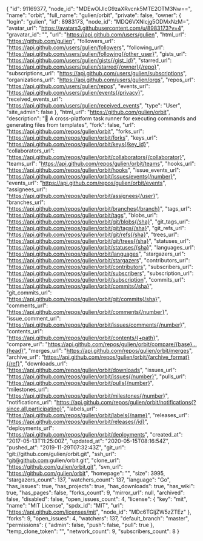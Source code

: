 {
  "id": 91169377,
  "node_id": "MDEwOlJlcG9zaXRvcnk5MTE2OTM3Nw==",
  "name": "orbit",
  "full_name": "gulien/orbit",
  "private": false,
  "owner": {
    "login": "gulien",
    "id": 8983173,
    "node_id": "MDQ6VXNlcjg5ODMxNzM=",
    "avatar_url": "https://avatars3.githubusercontent.com/u/8983173?v=4",
    "gravatar_id": "",
    "url": "https://api.github.com/users/gulien",
    "html_url": "https://github.com/gulien",
    "followers_url": "https://api.github.com/users/gulien/followers",
    "following_url": "https://api.github.com/users/gulien/following{/other_user}",
    "gists_url": "https://api.github.com/users/gulien/gists{/gist_id}",
    "starred_url": "https://api.github.com/users/gulien/starred{/owner}{/repo}",
    "subscriptions_url": "https://api.github.com/users/gulien/subscriptions",
    "organizations_url": "https://api.github.com/users/gulien/orgs",
    "repos_url": "https://api.github.com/users/gulien/repos",
    "events_url": "https://api.github.com/users/gulien/events{/privacy}",
    "received_events_url": "https://api.github.com/users/gulien/received_events",
    "type": "User",
    "site_admin": false
  },
  "html_url": "https://github.com/gulien/orbit",
  "description": ":satellite: A cross-platform task runner for executing commands and generating files from templates",
  "fork": false,
  "url": "https://api.github.com/repos/gulien/orbit",
  "forks_url": "https://api.github.com/repos/gulien/orbit/forks",
  "keys_url": "https://api.github.com/repos/gulien/orbit/keys{/key_id}",
  "collaborators_url": "https://api.github.com/repos/gulien/orbit/collaborators{/collaborator}",
  "teams_url": "https://api.github.com/repos/gulien/orbit/teams",
  "hooks_url": "https://api.github.com/repos/gulien/orbit/hooks",
  "issue_events_url": "https://api.github.com/repos/gulien/orbit/issues/events{/number}",
  "events_url": "https://api.github.com/repos/gulien/orbit/events",
  "assignees_url": "https://api.github.com/repos/gulien/orbit/assignees{/user}",
  "branches_url": "https://api.github.com/repos/gulien/orbit/branches{/branch}",
  "tags_url": "https://api.github.com/repos/gulien/orbit/tags",
  "blobs_url": "https://api.github.com/repos/gulien/orbit/git/blobs{/sha}",
  "git_tags_url": "https://api.github.com/repos/gulien/orbit/git/tags{/sha}",
  "git_refs_url": "https://api.github.com/repos/gulien/orbit/git/refs{/sha}",
  "trees_url": "https://api.github.com/repos/gulien/orbit/git/trees{/sha}",
  "statuses_url": "https://api.github.com/repos/gulien/orbit/statuses/{sha}",
  "languages_url": "https://api.github.com/repos/gulien/orbit/languages",
  "stargazers_url": "https://api.github.com/repos/gulien/orbit/stargazers",
  "contributors_url": "https://api.github.com/repos/gulien/orbit/contributors",
  "subscribers_url": "https://api.github.com/repos/gulien/orbit/subscribers",
  "subscription_url": "https://api.github.com/repos/gulien/orbit/subscription",
  "commits_url": "https://api.github.com/repos/gulien/orbit/commits{/sha}",
  "git_commits_url": "https://api.github.com/repos/gulien/orbit/git/commits{/sha}",
  "comments_url": "https://api.github.com/repos/gulien/orbit/comments{/number}",
  "issue_comment_url": "https://api.github.com/repos/gulien/orbit/issues/comments{/number}",
  "contents_url": "https://api.github.com/repos/gulien/orbit/contents/{+path}",
  "compare_url": "https://api.github.com/repos/gulien/orbit/compare/{base}...{head}",
  "merges_url": "https://api.github.com/repos/gulien/orbit/merges",
  "archive_url": "https://api.github.com/repos/gulien/orbit/{archive_format}{/ref}",
  "downloads_url": "https://api.github.com/repos/gulien/orbit/downloads",
  "issues_url": "https://api.github.com/repos/gulien/orbit/issues{/number}",
  "pulls_url": "https://api.github.com/repos/gulien/orbit/pulls{/number}",
  "milestones_url": "https://api.github.com/repos/gulien/orbit/milestones{/number}",
  "notifications_url": "https://api.github.com/repos/gulien/orbit/notifications{?since,all,participating}",
  "labels_url": "https://api.github.com/repos/gulien/orbit/labels{/name}",
  "releases_url": "https://api.github.com/repos/gulien/orbit/releases{/id}",
  "deployments_url": "https://api.github.com/repos/gulien/orbit/deployments",
  "created_at": "2017-05-13T11:25:00Z",
  "updated_at": "2020-05-15T08:16:54Z",
  "pushed_at": "2019-11-29T07:32:43Z",
  "git_url": "git://github.com/gulien/orbit.git",
  "ssh_url": "git@github.com:gulien/orbit.git",
  "clone_url": "https://github.com/gulien/orbit.git",
  "svn_url": "https://github.com/gulien/orbit",
  "homepage": "",
  "size": 3995,
  "stargazers_count": 137,
  "watchers_count": 137,
  "language": "Go",
  "has_issues": true,
  "has_projects": true,
  "has_downloads": true,
  "has_wiki": true,
  "has_pages": false,
  "forks_count": 9,
  "mirror_url": null,
  "archived": false,
  "disabled": false,
  "open_issues_count": 4,
  "license": {
    "key": "mit",
    "name": "MIT License",
    "spdx_id": "MIT",
    "url": "https://api.github.com/licenses/mit",
    "node_id": "MDc6TGljZW5zZTEz"
  },
  "forks": 9,
  "open_issues": 4,
  "watchers": 137,
  "default_branch": "master",
  "permissions": {
    "admin": false,
    "push": false,
    "pull": true
  },
  "temp_clone_token": "",
  "network_count": 9,
  "subscribers_count": 8
}
